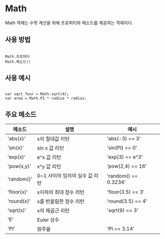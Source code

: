 # Math
Math 객체는 수학 계산을 위해 프로퍼티와 메소드를 제공하는 객체이다.



## 사용 방법
<code>
Math.프로퍼티  
Math.메소드()
</code>



## 사용 예시
<code>
var sqrt_four = Math.sqrt(4);
var area = Math.PI * radius * radius;
</code>



## 주요 메소드
| 메소드 | 설명 | 예시 |
|---|---|---|
|'abs(x)'|x의 절대값 리턴|'abs(-3) == 3'|
|'sin(x)'|sin x 값 리턴|'sin(PI) == 0'|
|'exp(x)'|e^x 값 리턴|'exp(3) == e^3'|
|'pow(x,y)'|x^y 값 리턴|'pow(2,4) == 16'|
|'random()'|0~1 사이의 임의의 실수 값 리턴|'random() == 0.3234'|
|'floor(x)'|x이하의 최대 정수 리턴|'floor(3.5) == 3'|
|'round(x)'|x를 반올림한 정수 리턴|'round(3.5) == 4'|
|'sqrt(x)'|x의 제곱근 리턴|'sqrt(9) == 3'|
|'E'|Euler 상수||
|'PI'|원주율|'PI == 3.14'|
